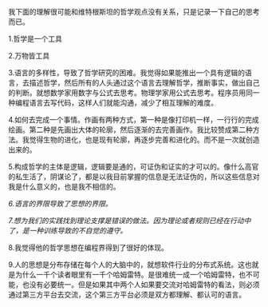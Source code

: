 我下面的理解很可能和维特根斯坦的哲学观点没有关系，只是记录一下自己的思考而已。

1.哲学是一个工具

2.万物皆工具

3.语言的多样性，导致了哲学研究的困难。我觉得如果能推出一个具有逻辑的语言，去描述哲学，然后所有的人头通过这个语言去理解哲学，推断事实，做出自己的判断。就想数学家用数字与公式去思考。物理学家用公式去思考。程序员用同一种编程语言去写代码，这样人们就能沟通，减少了相互理解的难度。

4.如何去完成一个事情。作画有两种方式，第一种是像打印机一样，一行行的完成绘画。第二种是先画出大体的轮廓，然后逐渐的去完善画作。我比较赞成第二种方法。我觉得生物的进化，也是现有轮廓，再逐步完善和进化的。而不是一次就创造出来的。

5.构成哲学的主体是逻辑，逻辑要是通的，可证伪和证实的才可以的。像什么高官的私生活了，阴谋论了，都是以我目前掌握的信息是无法证伪的，所以这些信息对我是什么意义的，也是我不相信的。

*6.语言的界限导致了思想的界限。*

*7.想为我们的实践找到理论支撑是错误的做法。因为理论或者规则已经在行动中了，是一种训练导致的不自觉的遵守。*

8.我觉得他的哲学思想在编程界得到了很好的体现。

9.人的思想是分布存储在每个人的大脑中的，就想软件行业的分布式系统。这也就是为什么一千个读者眼里有一千个哈姆雷特。是很难统一成一个哈姆雷特，也不可能，也没有必要统一。但是如果其中两个人如果要交流对哈姆雷特的看法，则必须通过第三方平台去交流，这个第三方平台必须是双方都理解、都认可的语言。